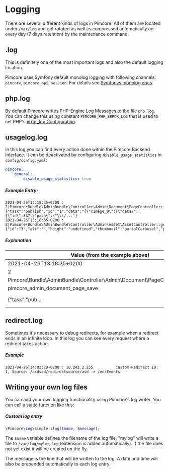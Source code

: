 # Logging

There are several different kinds of logs in Pimcore. All of them are located under `/var/log` and get rotated
as well as compressed automatically on every day (7 days retention) by the maintenance command. 
 
## <env>.log
This is definitely one of the most important logs and also the default logging location. 

Pimcore uses Symfony default monolog logging with following channels: `pimcore`, `pimcore_api`, `session`. 
For details see [Symfonys monolog docs](http://symfony.com/doc/3.4/logging.html).

## php.log
By default Pimcore writes PHP-Engine Log Messages to the file `php.log`.
You can change this using constant `PIMCORE_PHP_ERROR_LOG` that is used to set PHP's [error_log Configuration](http://php.net/manual/en/errorfunc.configuration.php#ini.error-log).

## usagelog.log
In this log you can find every action done within the Pimcore Backend Interface. It can be deactivated by configuring `disable_usage_statistics` in `config/config.yaml`:

```yaml
pimcore:
    general:
        disable_usage_statistics: true
```

##### Example Entry: 
``` 
2021-04-26T13:18:35+0200 : 2|Pimcore\Bundle\AdminBundle\Controller\Admin\Document\PageController::saveAction|pimcore_admin_document_page_save|{"task":"publish","id":"1","data":"{\"cImage_0\":{\"data\":{\"id\":337,\"path\":\"\\\/..."}
2021-04-26T13:18:35+0200 : 2|Pimcore\Bundle\AdminBundle\Controller\Admin\Asset\AssetController::getImageThumbnailAction|pimcore_admin_asset_getimagethumbnail|{"id":"3","alt":"","height":"undefined","thumbnail":"portalCarousel","pimcore_editmode":"1"}
```

##### Explanation

| Value (from the example above)                                                   | Description                               |
|----------------------------------------------------------------------------------|-------------------------------------------|
| 2021-04-26T13:18:35+0200                                                         | Timestamp                                 |
| 2                                                                                | User-ID                                   |
| Pimcore\Bundle\AdminBundle\Controller\Admin\Document\PageController::saveAction  | Module\Controller::Action                 |
| pimcore_admin_document_page_save                                                 | Route name                                |
| {"task":"pub ....                                                                | Request Parameters (shortened & censored) |

## redirect.log
Sometimes it's necessary to debug redirects, for example when a redirect ends in an infinite loop. 
In this log you can see every request where a redirect takes action. 

##### Example
```
2021-04-26T14:03:20+0200 : 10.242.2.255          Custom-Redirect ID: 1, Source: /asdsad/redirectsource/asd -> /en/Events
```

## Writing your own log files
You can add your own logging functionality using Pimcore's log writer. You can call a static 
function like this:

##### Custom log entry
```php
\Pimcore\Log\Simple::log($name, $message);
```

The `$name` variable defines the filename of the log file, "mylog" will write a file to `/var/log/mylog.log` 
(extension is added automatically). If the file does not yet exist it will be created on the fly. 

The message is the line that will be written to the log. A date and time will also be prepended 
automatically to each log entry.


